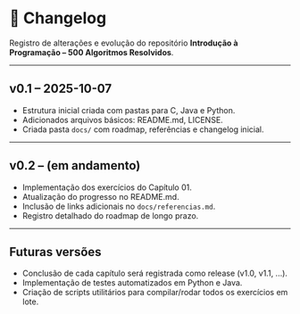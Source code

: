 # 📑 Changelog

Registro de alterações e evolução do repositório **Introdução à Programação – 500 Algoritmos Resolvidos**.

---

## v0.1 – 2025-10-07
- Estrutura inicial criada com pastas para C, Java e Python.
- Adicionados arquivos básicos: README.md, LICENSE.
- Criada pasta `docs/` com roadmap, referências e changelog inicial.

---

## v0.2 – (em andamento)
- Implementação dos exercícios do Capítulo 01.
- Atualização do progresso no README.md.
- Inclusão de links adicionais no `docs/referencias.md`.
- Registro detalhado do roadmap de longo prazo.

---

## Futuras versões
- Conclusão de cada capítulo será registrada como release (v1.0, v1.1, ...).  
- Implementação de testes automatizados em Python e Java.  
- Criação de scripts utilitários para compilar/rodar todos os exercícios em lote.  

